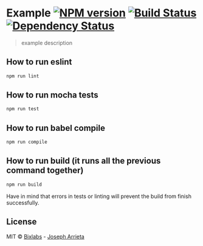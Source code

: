 # Example [![NPM version][npm-image]][npm-url] [![Build Status][travis-image]][travis-url] [![Dependency Status][daviddm-image]][daviddm-url]
> example description

## How to run eslint

```bash
npm run lint
```

## How to run mocha tests

```bash
npm run test
```

## How to run babel compile
```bash
npm run compile
```

## How to run build (it runs all the previous command together)
```bash
npm run build
```

Have in mind that errors in tests or linting will prevent the build from finish successfully.

## License

MIT © [Bixlabs](https://www.bixlabs.com/) - [Joseph Arrieta](https://github.com/jac1013)


[npm-image]: https://badge.fury.io/js/Example.svg
[npm-url]: https://npmjs.org/package/Example
[travis-image]: https://travis-ci.org/bixlabs/Example.svg?branch=master
[travis-url]: https://travis-ci.org/bixlabs/Example
[daviddm-image]: https://david-dm.org/bixlabs/Example.svg?theme=shields.io
[daviddm-url]: https://david-dm.org/bixlabsExample
